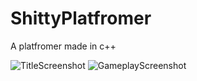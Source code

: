 # ShittyPlatfromer
A platfromer made in c++

![TitleScreenshot](https://raw.githubusercontent.com/GlacierTheArcticFox/ShittyPlatfromer/main/Screenshot%202021-08-16%20110253.png)
![GameplayScreenshot](https://raw.githubusercontent.com/GlacierTheArcticFox/ShittyPlatfromer/main/Screenshot%202021-08-16%20110325.png)
